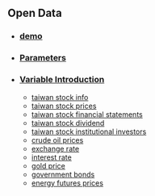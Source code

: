 
## Open Data

* ### [demo](https://github.com/f496328mm/FinancialMining/blob/master/demo.py)
* ### [Parameters](https://github.com/f496328mm/FinancialMining/blob/master/API/doc/Parameters.md)<br>
  
* ### [Variable Introduction](https://github.com/f496328mm/FinancialMining/blob/master/API/doc/VariableIntroduction.md)
  * [taiwan stock info](https://github.com/f496328mm/FinancialMining/blob/master/API/doc/VariableIntroduction.md#1-taiwan-stock-info)
  * [taiwan stock prices](https://github.com/f496328mm/FinancialMining/blob/master/API/doc/VariableIntroduction.md#2-taiwan-stock-prices)
  * [taiwan stock financial statements](https://github.com/f496328mm/FinancialMining/blob/master/API/doc/VariableIntroduction.md#3-taiwan-stock-financial-statements)
  * [taiwan stock dividend](https://github.com/f496328mm/FinancialMining/blob/master/API/doc/VariableIntroduction.md#4-taiwan-stock-dividend)
  * [taiwan stock institutional investors](https://github.com/f496328mm/FinancialMining/blob/master/API/doc/VariableIntroduction.md#5-taiwan-stock-institutional-investors)
  * [crude oil prices](https://github.com/f496328mm/FinancialMining/blob/master/API/doc/VariableIntroduction.md#6-crude-oil-prices)
  * [exchange rate](https://github.com/f496328mm/FinancialMining/blob/master/API/doc/VariableIntroduction.md#7-exchange-rate)
  * [interest rate](https://github.com/f496328mm/FinancialMining/blob/master/API/doc/VariableIntroduction.md#8-interest-rate)
  * [gold price](https://github.com/f496328mm/FinancialMining/blob/master/API/doc/VariableIntroduction.md#9-gold-price)
  * [government bonds](https://github.com/f496328mm/FinancialMining/blob/master/API/doc/VariableIntroduction.md#10-government-bonds)
  * [energy futures prices](https://github.com/f496328mm/FinancialMining/blob/master/API/doc/VariableIntroduction.md#11-energy-futures-prices)
  
